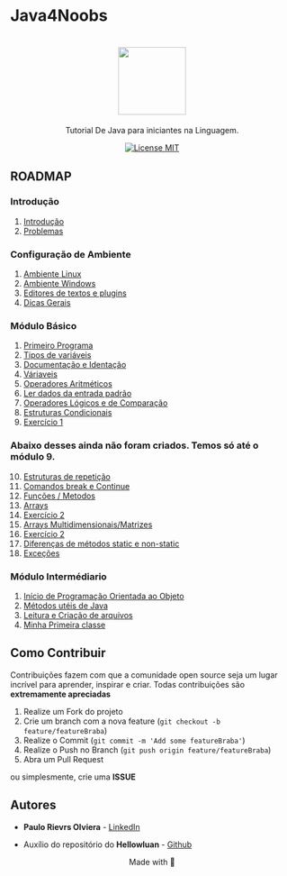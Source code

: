 # Java4Noobs

<h1 align="center">
  <img src="https://cdn.iconscout.com/icon/free/png-256/java-43-569305.png" width="120">
</h1>

<p align="center">Tutorial De Java para iniciantes na Linguagem.</p>

<p align="center">
  <a href="https://opensource.org/licenses/MIT">
    <img src="https://img.shields.io/badge/License-MIT-blue.svg" alt="License MIT">
  </a>
</p>

## ROADMAP

### Introdução

1. [Introdução](https://github.com/paulorievrs/java4noobs/blob/master/1%20-%20Introdu%C3%A7%C3%A3o/1.1-Introdu%C3%A7%C3%A3o.md)
2. [Problemas](https://github.com/paulorievrs/java4noobs/blob/master/1%20-%20Introdu%C3%A7%C3%A3o/1.2-Problemas.md)


### Configuração de Ambiente

1. [Ambiente Linux](https://github.com/paulorievrs/java4noobs/blob/master/2%20-%20Ambiente/2.1-Ambiente-Linux.md)
2. [Ambiente Windows](https://github.com/paulorievrs/java4noobs/blob/master/2%20-%20Ambiente/2.1-Ambiente-Windows.md)
3. [Editores de textos e plugins](https://github.com/paulorievrs/java4noobs/blob/master/2%20-%20Ambiente/2.2-Editor-de-Texto.md)
4. [Dicas Gerais](https://github.com/paulorievrs/java4noobs/blob/master/2%20-%20Ambiente/2.3-Dicas-Gerais.md)

### Módulo Básico

1. [Primeiro Programa](https://github.com/paulorievrs/java4noobs/blob/master/3%20-%20B%C3%A1sico/3.1-Primeiro-Programa.md)
2. [Tipos de variáveis](https://github.com/paulorievrs/java4noobs/blob/master/3%20-%20B%C3%A1sico/3.2-Tipos-De-Variaveis.md)
3. [Documentação e Identação](https://github.com/paulorievrs/java4noobs/blob/master/3%20-%20B%C3%A1sico/3.3-Documenta%C3%A7%C3%A3o-Identa%C3%A7%C3%A3o.md)
4. [Váriaveis](https://github.com/paulorievrs/java4noobs/blob/master/3%20-%20B%C3%A1sico/3.4-DeclaracaoDeVariaveis.md)
5. [Operadores Aritméticos](https://github.com/paulorievrs/java4noobs/blob/master/3%20-%20B%C3%A1sico/3.5-OperadoresMatematicos.md)
6. [Ler dados da entrada padrão](https://github.com/paulorievrs/java4noobs/blob/master/3%20-%20B%C3%A1sico/3.6-LendoDadosDaEntradaPadrao.md)
7. [Operadores Lógicos e de Comparação](https://github.com/paulorievrs/java4noobs/blob/master/3%20-%20B%C3%A1sico/3.7-OperadoresLogicos-e-Comparacao.md)
8. [Estruturas Condicionais](https://github.com/paulorievrs/java4noobs/blob/master/3%20-%20B%C3%A1sico/3.8-EstruturasCondicionais.md)
9. [Exercício 1](https://github.com/paulorievrs/java4noobs/blob/master/3%20-%20B%C3%A1sico/3.9-Exercicio1.md)

<h3>Abaixo desses ainda não foram criados. Temos só até o módulo 9.</h3>

10. [Estruturas de repetição]()
11. [Comandos break e Continue]()
12. [Funções / Metodos]()
13. [Arrays]()
14. [Exercício 2]()
15. [Arrays Multidimensionais/Matrizes]()
16. [Exercício 2]()
17. [Diferenças de métodos static e non-static]()
18. [Exceções]()

### Módulo Intermédiario

1. [Início de Programação Orientada ao Objeto]()
2. [Métodos utéis de Java]()
3. [Leitura e Criação de arquivos]()
4. [Minha Primeira classe]()

## Como Contribuir

Contribuições fazem com que a comunidade open source seja um lugar incrível para aprender, inspirar e criar. Todas contribuições
são **extremamente apreciadas**

1. Realize um Fork do projeto
2. Crie um branch com a nova feature (`git checkout -b feature/featureBraba`)
3. Realize o Commit (`git commit -m 'Add some featureBraba'`)
4. Realize o Push no Branch (`git push origin feature/featureBraba`)
5. Abra um Pull Request

ou simplesmente, crie uma **ISSUE**

## Autores

- **Paulo Rievrs Olviera** - [LinkedIn](https://www.linkedin.com/in/paulo-rievrs/)

- Auxílio do repositório do **Hellowluan** - [Github](https://github.com/hellowluan)

<p align="center">Made with 💜</p>
